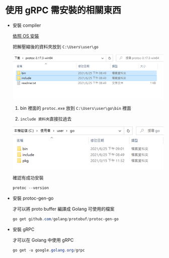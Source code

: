 # 使用 gRPC 需安裝的相關東西

- 安裝 compiler

  [依照 OS 安裝](https://github.com/protocolbuffers/protobuf/releases)

  把解壓縮後的資料夾放到 `C:\Users\user\go`

  ![](./download-demo.png)

  1. bin 裡面的 `protoc.exe` 放到 `C:\Users\user\go\bin` 裡面

  2. `include 資料夾`直接拉過去

  ![](./folder-demo.png)

  確認有成功安裝

  ```powershell
  protoc --version
  ```

- 安裝 protoc-gen-go

  才可以將 proto buffer 編譯成 Golang 可使用的檔案

  ```powershell
  go get github.com/golang/protobuf/protoc-gen-go
  ```

- 安裝 gRPC

  才可以在 Golang 中使用 gRPC

  ```powershell
  go get -u google.golang.org/grpc
  ```
